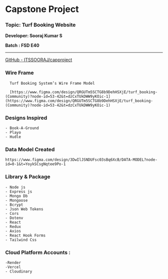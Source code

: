 # Capstone Project

### Topic: Turf Booking Website

**Developer:  Sooraj Kumar S**

**Batch : FSD E40**

---

[GitHub - ITSSOORAJ/capproject](https://github.com/ITSSOORAJ/capproject)


  ### **Wire Frame**

      Turf Booking System’s Wire Frame Model

      [https://www.figma.com/design/QRGUTm5SCTG8b9DehHSXjE/turf_booking-(Community)?node-id=53-42&t=dzCxTUkDWW9yKOic-1](https://www.figma.com/design/QRGUTm5SCTG8b9DehHSXjE/turf_booking-(Community)?node-id=53-42&t=dzCxTUkDWW9yKOic-1)

   ### Designs Inspired
    
    - Book-A-Ground
    - Playo
    - Hudle

   ### Data Model Created

    https://www.figma.com/design/3DwIlJSNDUFsc03sBq6XcB/DATA-MODEL?node-id=0-1&t=YoykSCsgNqtee9Po-1

   ### Library & Package
    
    - Node js
    - Express js
    - Mongo Db
    - Mongoose
    - Bcrypt
    - Json Web Tokens
    - Cors
    - Dotenv
    - React
    - Redux
    - Axios
    - React Hook Forms
    - Tailwind Css

  ### Cloud Platform Accounts :

    -Render
    -Vercel
    - Cloudinary

